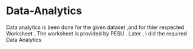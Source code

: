 # Data-Analytics

Data analytics is been done for the given dataset ,and for thier respected Worksheet . The worksheet is provided  by PESU . Later , I did the required  Data Analytics 
